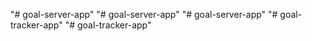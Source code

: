 "# goal-server-app" 
"# goal-server-app" 
"# goal-server-app" 
"# goal-tracker-app" 
"# goal-tracker-app" 

